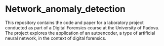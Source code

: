 # Network_anomaly_detection
This repository contains the code and paper for a laboratory project conducted as part of a Digital Forensics course at the University of Padova. The project explores the application of an autoencoder, a type of artificial neural network, in the context of digital forensics.
